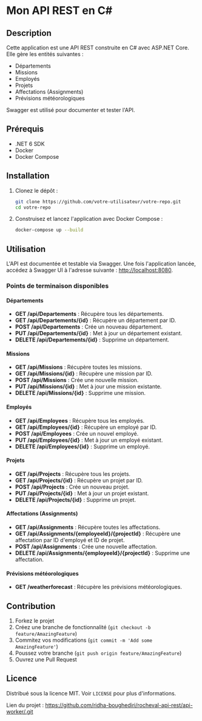 # Mon API REST en C#

## Description

Cette application est une API REST construite en C# avec ASP.NET Core. Elle gère les entités suivantes :
- Départements
- Missions
- Employés
- Projets
- Affectations (Assignments)
- Prévisions météorologiques

Swagger est utilisé pour documenter et tester l'API.

## Prérequis

- .NET 6 SDK
- Docker
- Docker Compose

## Installation

1. Clonez le dépôt :

    ```sh
    git clone https://github.com/votre-utilisateur/votre-repo.git
    cd votre-repo
    ```

2. Construisez et lancez l'application avec Docker Compose :

    ```sh
    docker-compose up --build
    ```

## Utilisation

L'API est documentée et testable via Swagger. Une fois l'application lancée, accédez à Swagger UI à l'adresse suivante : [http://localhost:8080](http://localhost:8080).

### Points de terminaison disponibles

#### Départements
- **GET /api/Departements** : Récupère tous les départements.
- **GET /api/Departements/{id}** : Récupère un département par ID.
- **POST /api/Departements** : Crée un nouveau département.
- **PUT /api/Departements/{id}** : Met à jour un département existant.
- **DELETE /api/Departements/{id}** : Supprime un département.

#### Missions
- **GET /api/Missions** : Récupère toutes les missions.
- **GET /api/Missions/{id}** : Récupère une mission par ID.
- **POST /api/Missions** : Crée une nouvelle mission.
- **PUT /api/Missions/{id}** : Met à jour une mission existante.
- **DELETE /api/Missions/{id}** : Supprime une mission.

#### Employés
- **GET /api/Employees** : Récupère tous les employés.
- **GET /api/Employees/{id}** : Récupère un employé par ID.
- **POST /api/Employees** : Crée un nouvel employé.
- **PUT /api/Employees/{id}** : Met à jour un employé existant.
- **DELETE /api/Employees/{id}** : Supprime un employé.

#### Projets
- **GET /api/Projects** : Récupère tous les projets.
- **GET /api/Projects/{id}** : Récupère un projet par ID.
- **POST /api/Projects** : Crée un nouveau projet.
- **PUT /api/Projects/{id}** : Met à jour un projet existant.
- **DELETE /api/Projects/{id}** : Supprime un projet.

#### Affectations (Assignments)
- **GET /api/Assignments** : Récupère toutes les affectations.
- **GET /api/Assignments/{employeeId}/{projectId}** : Récupère une affectation par ID d'employé et ID de projet.
- **POST /api/Assignments** : Crée une nouvelle affectation.
- **DELETE /api/Assignments/{employeeId}/{projectId}** : Supprime une affectation.

#### Prévisions météorologiques
- **GET /weatherforecast** : Récupère les prévisions météorologiques.

## Contribution

1. Forkez le projet
2. Créez une branche de fonctionnalité (`git checkout -b feature/AmazingFeature`)
3. Commitez vos modifications (`git commit -m 'Add some AmazingFeature'`)
4. Poussez votre branche (`git push origin feature/AmazingFeature`)
5. Ouvrez une Pull Request

## Licence

Distribué sous la licence MIT. Voir `LICENSE` pour plus d'informations.



Lien du projet : https://github.com/ridha-boughediri/rocheval-api-rest/api-worker/.git
